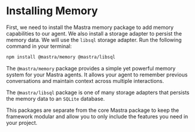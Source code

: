 # Installing Memory

First, we need to install the Mastra memory package to add memory capabilities to our agent. We also install a storage adapter to persist the memory data. We will use the `libsql` storage adapter. Run the following command in your terminal:

```bash
npm install @mastra/memory @mastra/libsql
```

The `@mastra/memory` package provides a simple yet powerful memory system for your Mastra agents. It allows your agent to remember previous conversations and maintain context across multiple interactions.

The `@mastra/libsql` package is one of many storage adapters that persists the memory data to an `SQLite` database.

This packages are separate from the core Mastra package to keep the framework modular and allow you to only include the features you need in your project.
